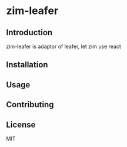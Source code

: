 # zim-leafer

## Introduction

zim-leafer is adaptor of leafer, let zim use react

## Installation

## Usage

## Contributing

## License

MIT
